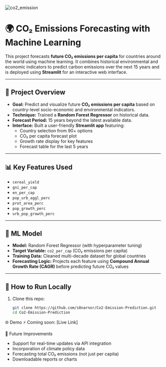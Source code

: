 
![co2_emission](https://github.com/user-attachments/assets/b375e6c3-006d-42b0-aade-77c9706a8321)

# 🌍 CO₂ Emissions Forecasting with Machine Learning

This project forecasts **future CO₂ emissions per capita** for countries around the world using machine learning. It combines historical environmental and economic indicators to predict carbon emissions over the next 15 years and is deployed using **Streamlit** for an interactive web interface.

---

## 🚀 Project Overview

- **Goal:** Predict and visualize future **CO₂ emissions per capita** based on country-level socio-economic and environmental indicators.
- **Technique:** Trained a **Random Forest Regressor** on historical data.
- **Forecast Period:** 15 years beyond the latest available data.
- **Interface:** Built a user-friendly **Streamlit app** featuring:
  - Country selection from 90+ options
  - CO₂ per capita forecast plot
  - Growth rate display for key features
  - Forecast table for the last 5 years

---

## 📊 Key Features Used

- `cereal_yield`
- `gni_per_cap`
- `en_per_cap`
- `pop_urb_aggl_perc`
- `prot_area_perc`
- `pop_growth_perc`
- `urb_pop_growth_perc`

---

## 🧠 ML Model

- **Model:** Random Forest Regressor (with hyperparameter tuning)
- **Target Variable:** `co2_per_cap` (CO₂ emissions per capita)
- **Training Data:** Cleaned multi-decade dataset for global countries
- **Forecasting Logic:** Projects each feature using **Compound Annual Growth Rate (CAGR)** before predicting future CO₂ values

---

## 🧪 How to Run Locally

1. Clone this repo:
   ```bash
   git clone https://github.com/s8narnor/Co2-Emission-Prediction.git
   cd Co2-Emission-Prediction

🌐 Demo
⚡ Coming soon: [Live Link]

📌 Future Improvements
- Support for real-time updates via API integration
- Incorporation of climate policy data
- Forecasting total CO₂ emissions (not just per capita)
- Downloadable reports or charts

